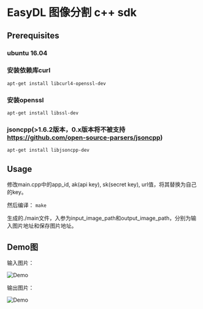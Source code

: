 # EasyDL 图像分割 c++ sdk

## Prerequisites
### ubuntu 16.04
### 安装依赖库curl
```apt-get install libcurl4-openssl-dev```

### 安装openssl
```apt-get install libssl-dev```

### jsoncpp(>1.6.2版本，0.x版本将不被支持 https://github.com/open-source-parsers/jsoncpp)
```apt-get install libjsoncpp-dev```


## Usage
修改main.cpp中的app_id, ak(api key), sk(secret key), url值，将其替换为自己的key。

然后编译：
```make```

生成的./main文件，入参为input_image_path和output_image_path，分别为输入图片地址和保存图片地址。

## Demo图
输入图片：

![Demo](../assets/hou1.jpg)

输出图片：

![Demo](../assets/hou1_results.jpg)


